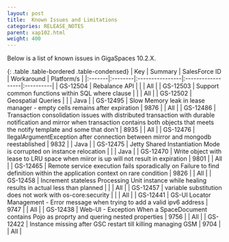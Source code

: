 ```yaml
---
layout: post
title:  Known Issues and Limitations
categories: RELEASE_NOTES
parent: xap102.html
weight: 400
---
```



Below is a list of known issues in GigaSpaces 10.2.X.



{: .table .table-bordered .table-condensed}
| Key | Summary | SalesForce ID | Workaround | Platform/s |
|:-------|:--------|:----------------|:------------------|:----------|
| <nobr>GS-12504</nobr> | Rebalance API |  |  | All |
| GS-12503 | Support common functions within SQL where clause |  |  | All |
| GS-12502 | Geospatial Queries |  |  | Java |
| GS-12495 | Slow Memory leak in lease manager - empty cells remains after expiration | 9876 |  | All |
| GS-12486 | Transaction consolidation issues with distributed transaction with durable notification and mirror when transaction contains both objects that meets the notify template and some that don't | 8935 |  | All |
| GS-12476 | llegalArgumentException after connection between mirror and mongodb reestablished  | 9832 |  | Java |
| GS-12475 | Jetty Shared Instantiation Mode is corrupted on instance relocation |  |  | Java |
| GS-12470 | Write object with lease to LRU space when miiror is up will not result in expiration | 9801 |  | All |
| GS-12465 | Remote service execution fails sporadically on Failure to find definition within the application context on rare condition | 9826 |  | All |
| GS-12458 | Increment stateless Processing Unit instance while healing results in actual less than planned |  |  | All |
| GS-12457 | variable substitution does not work with os-core:security  |  |  | All |
| GS-12441 | GS-UI Locator Management - Error message when trying to add a valid ipv6 address  | 9747 |  | All |
| GS-12438 | Web-UI - Exception When a SpaceDocument contains Pojo as proprty and quering nested properties  | 9756  |  | All |
| GS-12422 | Instance missing after GSC restart till killing managing GSM | 9704 |  | All |
